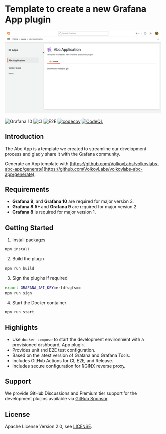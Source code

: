 # Template to create a new Grafana App plugin

![App](https://github.com/VolkovLabs/volkovlabs-abc-app/raw/main/src/img/app.png)

![Grafana 10](https://img.shields.io/badge/Grafana-10.0.0-orange)
![CI](https://github.com/volkovlabs/volkovlabs-abc-app/workflows/CI/badge.svg)
![E2E](https://github.com/volkovlabs/volkovlabs-abc-app/workflows/E2E/badge.svg)
[![codecov](https://codecov.io/gh/VolkovLabs/volkovlabs-abc-app/branch/main/graph/badge.svg?token=2W9VR0PG5N)](https://codecov.io/gh/VolkovLabs/volkovlabs-abc-app)
[![CodeQL](https://github.com/VolkovLabs/volkovlabs-abc-app/actions/workflows/codeql-analysis.yml/badge.svg)](https://github.com/VolkovLabs/volkovlabs-abc-app/actions/workflows/codeql-analysis.yml)

## Introduction

The Abc App is a template we created to streamline our development process and gladly share it with the Grafana community.

Generate an App template with [https://github.com/VolkovLabs/volkovlabs-abc-app/generate](https://github.com/VolkovLabs/volkovlabs-abc-app/generate).

## Requirements

- **Grafana 9**, and **Grafana 10** are required for major version 3.
- **Grafana 8.5+** and **Grafana 9** are required for major version 2.
- **Grafana 8** is required for major version 1.

## Getting Started

1. Install packages

```bash
npm install
```

2. Build the plugin

```bash
npm run build
```

3. Sign the plugins if required

```bash
export GRAFANA_API_KEY=erfdfsgfs==
npm run sign
```

4. Start the Docker container

```bash
npm run start
```

## Highlights

- Use `docker-compose` to start the development environment with a provisioned dashboard, App plugin.
- Provides unit and E2E test configuration.
- Based on the latest version of Grafana and Grafana Tools.
- Includes GitHub Actions for CI, E2E, and Release.
- Includes secure configuration for NGINX reverse proxy.

## Support

We provide GitHub Discussions and Premium tier support for the development plugins available via [GitHub Sponsor](https://github.com/sponsors/VolkovLabs).

## License

Apache License Version 2.0, see [LICENSE](https://github.com/volkovlabs/volkovlabs-abc-app/blob/main/LICENSE).
